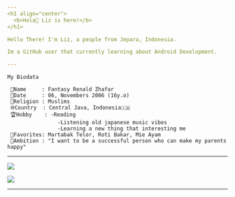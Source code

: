 ```yaml
---
<h1 align="center">
  <b>Hola👋 Liz is here!</b>
</h1>

Hello There! I'm Liz, a people from Jepara, Indonesia.

Im a GitHub user that currently learning about Android Development.

---
```

```
My Biodata

 🙋Name     : Fantasy Renald Zhafar
 🎂Date     : 06, Novembers 2006 (16y.o)
 🕋Religion : Muslims
 🌐Country  : Central Java, Indonesia🇮🇩
 🏆Hobby    : -Reading
                -Listening old japanese music vibes
                -Learning a new thing that interesting me
 🍜Favorites: Martabak Telor, Roti Bakar, Mie Ayam
 💪Ambition : "I want to be a successful person who can make my parents happy"
```
---

![](https://spotify-github-profile.vercel.app/api/view.svg?uid=j25awaczl8oe6axaahevigpi4&redirect=true][https://spotify-github-profile.vercel.app/api/view.svg?uid=j25awaczl8oe6axaahevigpi4&cover_image=true&theme=natemoo-re&show_offline=true&background_color=121212&interchange=true&bar_color=7aff73&bar_color_cover=false)

![](https://spotify-recently-played-readme.vercel.app/api?user=j25awaczl8oe6axaahevigpi4)

---
